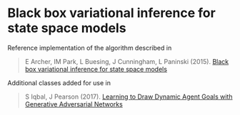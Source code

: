 # Black box variational inference for state space models

Reference implementation of the algorithm described in 

>  E Archer, IM Park, L Buesing, J Cunningham, L Paninski (2015). [Black box variational inference for state space models](http://arxiv.org/abs/1511.07367)

Additional classes added for use in 

> S Iqbal, J Pearson (2017). [Learning to Draw Dynamic Agent Goals with Generative Adversarial Networks](https://arxiv.org/abs/1702.07319v1)
